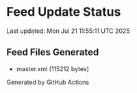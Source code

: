 # Feed Update Status
Last updated: Mon Jul 21 11:55:11 UTC 2025

## Feed Files Generated
- master.xml (115212 bytes)

Generated by GitHub Actions
